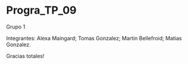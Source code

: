 # Progra_TP_09

Grupo 1

Integrantes:
Alexa Maingard;
Tomas Gonzalez;
Martin Bellefroid;
Matias Gonzalez.

Gracias totales!